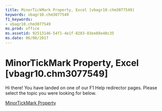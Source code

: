 ```yaml
---
title: MinorTickMark Property, Excel [vbagr10.chm3077549]
keywords: vbagr10.chm3077549
f1_keywords:
- vbagr10.chm3077549
ms.prod: office
ms.assetid: 92513146-54f1-4e1f-8283-83ee88e48c35
ms.date: 06/08/2017
---
```



# MinorTickMark Property, Excel [vbagr10.chm3077549]

Hi there! You have landed on one of our F1 Help redirector pages. Please select the topic you were looking for below.

[MinorTickMark Property](http://msdn.microsoft.com/library/cbb515d8-fdae-2546-f13b-80ed75cc4192%28Office.15%29.aspx)


